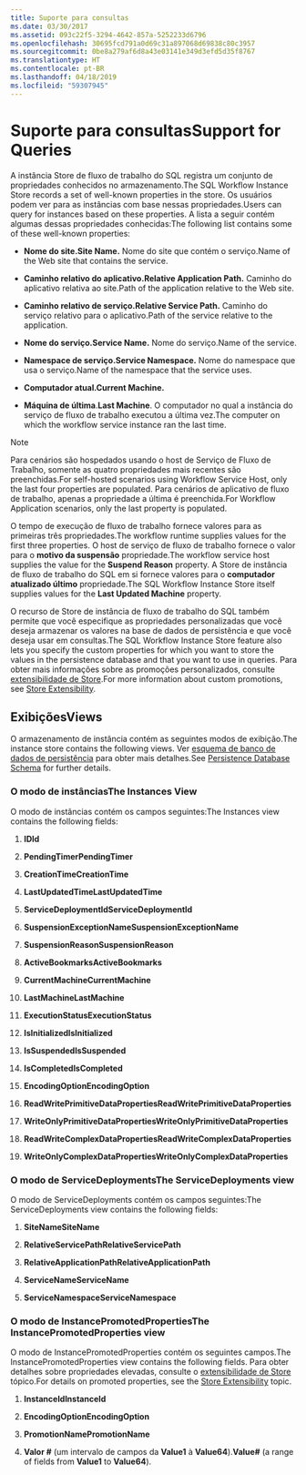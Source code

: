 ```yaml
---
title: Suporte para consultas
ms.date: 03/30/2017
ms.assetid: 093c22f5-3294-4642-857a-5252233d6796
ms.openlocfilehash: 30695fcd791a0d69c31a897068d69838c80c3957
ms.sourcegitcommit: 0be8a279af6d8a43e03141e349d3efd5d35f8767
ms.translationtype: HT
ms.contentlocale: pt-BR
ms.lasthandoff: 04/18/2019
ms.locfileid: "59307945"
---
```

# <a name="support-for-queries"></a><span data-ttu-id="64598-102">Suporte para consultas</span><span class="sxs-lookup"><span data-stu-id="64598-102">Support for Queries</span></span>
<span data-ttu-id="64598-103">A instância Store de fluxo de trabalho do SQL registra um conjunto de propriedades conhecidos no armazenamento.</span><span class="sxs-lookup"><span data-stu-id="64598-103">The SQL Workflow Instance Store records a set of well-known properties in the store.</span></span> <span data-ttu-id="64598-104">Os usuários podem ver para as instâncias com base nessas propriedades.</span><span class="sxs-lookup"><span data-stu-id="64598-104">Users can query for instances based on these properties.</span></span> <span data-ttu-id="64598-105">A lista a seguir contém algumas dessas propriedades conhecidas:</span><span class="sxs-lookup"><span data-stu-id="64598-105">The following list contains some of these well-known properties:</span></span>  
  
-   <span data-ttu-id="64598-106">**Nome do site.**</span><span class="sxs-lookup"><span data-stu-id="64598-106">**Site Name.**</span></span> <span data-ttu-id="64598-107">Nome do site que contém o serviço.</span><span class="sxs-lookup"><span data-stu-id="64598-107">Name of the Web site that contains the service.</span></span>  
  
-   <span data-ttu-id="64598-108">**Caminho relativo do aplicativo.**</span><span class="sxs-lookup"><span data-stu-id="64598-108">**Relative Application Path.**</span></span> <span data-ttu-id="64598-109">Caminho do aplicativo relativa ao site.</span><span class="sxs-lookup"><span data-stu-id="64598-109">Path of the application relative to the Web site.</span></span>  
  
-   <span data-ttu-id="64598-110">**Caminho relativo de serviço.**</span><span class="sxs-lookup"><span data-stu-id="64598-110">**Relative Service Path.**</span></span> <span data-ttu-id="64598-111">Caminho do serviço relativo para o aplicativo.</span><span class="sxs-lookup"><span data-stu-id="64598-111">Path of the service relative to the application.</span></span>  
  
-   <span data-ttu-id="64598-112">**Nome do serviço.**</span><span class="sxs-lookup"><span data-stu-id="64598-112">**Service Name.**</span></span> <span data-ttu-id="64598-113">Nome do serviço.</span><span class="sxs-lookup"><span data-stu-id="64598-113">Name of the service.</span></span>  
  
-   <span data-ttu-id="64598-114">**Namespace de serviço.**</span><span class="sxs-lookup"><span data-stu-id="64598-114">**Service Namespace.**</span></span> <span data-ttu-id="64598-115">Nome do namespace que usa o serviço.</span><span class="sxs-lookup"><span data-stu-id="64598-115">Name of the namespace that the service uses.</span></span>  
  
-   <span data-ttu-id="64598-116">**Computador atual.**</span><span class="sxs-lookup"><span data-stu-id="64598-116">**Current Machine.**</span></span>  
  
-   <span data-ttu-id="64598-117">**Máquina de última**.</span><span class="sxs-lookup"><span data-stu-id="64598-117">**Last Machine**.</span></span> <span data-ttu-id="64598-118">O computador no qual a instância do serviço de fluxo de trabalho executou a última vez.</span><span class="sxs-lookup"><span data-stu-id="64598-118">The computer on which the workflow service instance ran the last time.</span></span>  
  
> [!NOTE]
>  <span data-ttu-id="64598-119">Para cenários são hospedados usando o host de Serviço de Fluxo de Trabalho, somente as quatro propriedades mais recentes são preenchidas.</span><span class="sxs-lookup"><span data-stu-id="64598-119">For self-hosted scenarios using Workflow Service Host, only the last four properties are populated.</span></span> <span data-ttu-id="64598-120">Para cenários de aplicativo de fluxo de trabalho, apenas a propriedade a última é preenchida.</span><span class="sxs-lookup"><span data-stu-id="64598-120">For Workflow Application scenarios, only the last property is populated.</span></span>  
  
 <span data-ttu-id="64598-121">O tempo de execução de fluxo de trabalho fornece valores para as primeiras três propriedades.</span><span class="sxs-lookup"><span data-stu-id="64598-121">The workflow runtime supplies values for the first three properties.</span></span> <span data-ttu-id="64598-122">O host de serviço de fluxo de trabalho fornece o valor para o **motivo da suspensão** propriedade.</span><span class="sxs-lookup"><span data-stu-id="64598-122">The workflow service host supplies the value for the **Suspend Reason** property.</span></span> <span data-ttu-id="64598-123">A Store de instância de fluxo de trabalho do SQL em si fornece valores para o **computador atualizado último** propriedade.</span><span class="sxs-lookup"><span data-stu-id="64598-123">The SQL Workflow Instance Store itself supplies values for the **Last Updated Machine** property.</span></span>  
  
 <span data-ttu-id="64598-124">O recurso de Store de instância de fluxo de trabalho do SQL também permite que você especifique as propriedades personalizadas que você deseja armazenar os valores na base de dados de persistência e que você deseja usar em consultas.</span><span class="sxs-lookup"><span data-stu-id="64598-124">The SQL Workflow Instance Store feature also lets you specify the custom properties for which you want to store the values in the persistence database and that you want to use in queries.</span></span> <span data-ttu-id="64598-125">Para obter mais informações sobre as promoções personalizados, consulte [extensibilidade de Store](store-extensibility.md).</span><span class="sxs-lookup"><span data-stu-id="64598-125">For more information about custom promotions, see [Store Extensibility](store-extensibility.md).</span></span>  
  
## <a name="views"></a><span data-ttu-id="64598-126">Exibições</span><span class="sxs-lookup"><span data-stu-id="64598-126">Views</span></span>  
 <span data-ttu-id="64598-127">O armazenamento de instância contém as seguintes modos de exibição.</span><span class="sxs-lookup"><span data-stu-id="64598-127">The instance store contains the following views.</span></span> <span data-ttu-id="64598-128">Ver [esquema de banco de dados de persistência](persistence-database-schema.md) para obter mais detalhes.</span><span class="sxs-lookup"><span data-stu-id="64598-128">See [Persistence Database Schema](persistence-database-schema.md) for further details.</span></span>  
  
### <a name="the-instances-view"></a><span data-ttu-id="64598-129">O modo de instâncias</span><span class="sxs-lookup"><span data-stu-id="64598-129">The Instances View</span></span>  
 <span data-ttu-id="64598-130">O modo de instâncias contém os campos seguintes:</span><span class="sxs-lookup"><span data-stu-id="64598-130">The Instances view contains the following fields:</span></span>  
  
1. <span data-ttu-id="64598-131">**ID**</span><span class="sxs-lookup"><span data-stu-id="64598-131">**Id**</span></span>  
  
2. <span data-ttu-id="64598-132">**PendingTimer**</span><span class="sxs-lookup"><span data-stu-id="64598-132">**PendingTimer**</span></span>  
  
3. <span data-ttu-id="64598-133">**CreationTime**</span><span class="sxs-lookup"><span data-stu-id="64598-133">**CreationTime**</span></span>  
  
4. <span data-ttu-id="64598-134">**LastUpdatedTime**</span><span class="sxs-lookup"><span data-stu-id="64598-134">**LastUpdatedTime**</span></span>  
  
5. <span data-ttu-id="64598-135">**ServiceDeploymentId**</span><span class="sxs-lookup"><span data-stu-id="64598-135">**ServiceDeploymentId**</span></span>  
  
6. <span data-ttu-id="64598-136">**SuspensionExceptionName**</span><span class="sxs-lookup"><span data-stu-id="64598-136">**SuspensionExceptionName**</span></span>  
  
7. <span data-ttu-id="64598-137">**SuspensionReason**</span><span class="sxs-lookup"><span data-stu-id="64598-137">**SuspensionReason**</span></span>  
  
8. <span data-ttu-id="64598-138">**ActiveBookmarks**</span><span class="sxs-lookup"><span data-stu-id="64598-138">**ActiveBookmarks**</span></span>  
  
9. <span data-ttu-id="64598-139">**CurrentMachine**</span><span class="sxs-lookup"><span data-stu-id="64598-139">**CurrentMachine**</span></span>  
  
10. <span data-ttu-id="64598-140">**LastMachine**</span><span class="sxs-lookup"><span data-stu-id="64598-140">**LastMachine**</span></span>  
  
11. <span data-ttu-id="64598-141">**ExecutionStatus**</span><span class="sxs-lookup"><span data-stu-id="64598-141">**ExecutionStatus**</span></span>  
  
12. <span data-ttu-id="64598-142">**IsInitialized**</span><span class="sxs-lookup"><span data-stu-id="64598-142">**IsInitialized**</span></span>  
  
13. <span data-ttu-id="64598-143">**IsSuspended**</span><span class="sxs-lookup"><span data-stu-id="64598-143">**IsSuspended**</span></span>  
  
14. <span data-ttu-id="64598-144">**IsCompleted**</span><span class="sxs-lookup"><span data-stu-id="64598-144">**IsCompleted**</span></span>  
  
15. <span data-ttu-id="64598-145">**EncodingOption**</span><span class="sxs-lookup"><span data-stu-id="64598-145">**EncodingOption**</span></span>  
  
16. <span data-ttu-id="64598-146">**ReadWritePrimitiveDataProperties**</span><span class="sxs-lookup"><span data-stu-id="64598-146">**ReadWritePrimitiveDataProperties**</span></span>  
  
17. <span data-ttu-id="64598-147">**WriteOnlyPrimitiveDataProperties**</span><span class="sxs-lookup"><span data-stu-id="64598-147">**WriteOnlyPrimitiveDataProperties**</span></span>  
  
18. <span data-ttu-id="64598-148">**ReadWriteComplexDataProperties**</span><span class="sxs-lookup"><span data-stu-id="64598-148">**ReadWriteComplexDataProperties**</span></span>  
  
19. <span data-ttu-id="64598-149">**WriteOnlyComplexDataProperties**</span><span class="sxs-lookup"><span data-stu-id="64598-149">**WriteOnlyComplexDataProperties**</span></span>  
  
### <a name="the-servicedeployments-view"></a><span data-ttu-id="64598-150">O modo de ServiceDeployments</span><span class="sxs-lookup"><span data-stu-id="64598-150">The ServiceDeployments view</span></span>  
 <span data-ttu-id="64598-151">O modo de ServiceDeployments contém os campos seguintes:</span><span class="sxs-lookup"><span data-stu-id="64598-151">The ServiceDeployments view contains the following fields:</span></span>  
  
1. <span data-ttu-id="64598-152">**SiteName**</span><span class="sxs-lookup"><span data-stu-id="64598-152">**SiteName**</span></span>  
  
2. <span data-ttu-id="64598-153">**RelativeServicePath**</span><span class="sxs-lookup"><span data-stu-id="64598-153">**RelativeServicePath**</span></span>  
  
3. <span data-ttu-id="64598-154">**RelativeApplicationPath**</span><span class="sxs-lookup"><span data-stu-id="64598-154">**RelativeApplicationPath**</span></span>  
  
4. <span data-ttu-id="64598-155">**ServiceName**</span><span class="sxs-lookup"><span data-stu-id="64598-155">**ServiceName**</span></span>  
  
5. <span data-ttu-id="64598-156">**ServiceNamespace**</span><span class="sxs-lookup"><span data-stu-id="64598-156">**ServiceNamespace**</span></span>  
  
### <a name="the-instancepromotedproperties-view"></a><span data-ttu-id="64598-157">O modo de InstancePromotedProperties</span><span class="sxs-lookup"><span data-stu-id="64598-157">The InstancePromotedProperties view</span></span>  
 <span data-ttu-id="64598-158">O modo de InstancePromotedProperties contém os seguintes campos.</span><span class="sxs-lookup"><span data-stu-id="64598-158">The InstancePromotedProperties view contains the following fields.</span></span> <span data-ttu-id="64598-159">Para obter detalhes sobre propriedades elevadas, consulte o [extensibilidade de Store](store-extensibility.md) tópico.</span><span class="sxs-lookup"><span data-stu-id="64598-159">For details on promoted properties, see the [Store Extensibility](store-extensibility.md) topic.</span></span>  
  
1. <span data-ttu-id="64598-160">**InstanceId**</span><span class="sxs-lookup"><span data-stu-id="64598-160">**InstanceId**</span></span>  
  
2. <span data-ttu-id="64598-161">**EncodingOption**</span><span class="sxs-lookup"><span data-stu-id="64598-161">**EncodingOption**</span></span>  
  
3. <span data-ttu-id="64598-162">**PromotionName**</span><span class="sxs-lookup"><span data-stu-id="64598-162">**PromotionName**</span></span>  
  
4. <span data-ttu-id="64598-163">**Valor #** (um intervalo de campos da **Value1** à **Value64**).</span><span class="sxs-lookup"><span data-stu-id="64598-163">**Value#** (a range of fields from **Value1** to **Value64**).</span></span>
